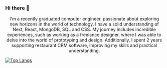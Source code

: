 ### Hi there 👋

<p align="center">
I'm a recently graduated computer engineer, passionate about exploring new horizons in the world of technology. I have a solid understanding of Next, React, MongoDB, SQL and CSS.
My journey includes incredible experiences, such as working as a freelance designer, where I was able to delve into the world of prototyping and design. Additionally, I spent 2 years supporting restaurant CRM software, improving my skills and practical understanding.
</p>

[![Top Langs](https://github-readme-stats.vercel.app/api/top-langs/?username=multy-klz&hide_progress=true)](https://github.com/anuraghazra/github-readme-stats&theme=dark)

<!--
**Multy-Klz/multy-klz** is a ✨ _special_ ✨ repository because its `README.md` (this file) appears on your GitHub profile.

Here are some ideas to get you started:

- 🔭 I’m currently working on ...
- 🌱 I’m currently learning ...
- 👯 I’m looking to collaborate on ...
- 🤔 I’m looking for help with ...
- 💬 Ask me about ...
- 📫 How to reach me: ...
- 😄 Pronouns: ...
- ⚡ Fun fact: ...
-->
